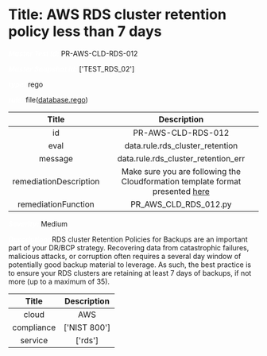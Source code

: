 



# Title: AWS RDS cluster retention policy less than 7 days


***<font color="white">Master Test Id:</font>*** PR-AWS-CLD-RDS-012

***<font color="white">Master Snapshot Id:</font>*** ['TEST_RDS_02']

***<font color="white">type:</font>*** rego

***<font color="white">rule:</font>*** file([database.rego])  
  
  
  
  

|Title|Description|
| :---: | :---: |
|id|PR-AWS-CLD-RDS-012|
|eval|data.rule.rds_cluster_retention|
|message|data.rule.rds_cluster_retention_err|
|remediationDescription|Make sure you are following the Cloudformation template format presented <a href='https://docs.aws.amazon.com/AWSCloudFormation/latest/UserGuide/aws-resource-rds-dbcluster.html' target='_blank'>here</a>|
|remediationFunction|PR_AWS_CLD_RDS_012.py|


***<font color="white">Severity:</font>*** Medium

***<font color="white">Description:</font>*** RDS cluster Retention Policies for Backups are an important part of your DR/BCP strategy. Recovering data from catastrophic failures, malicious attacks, or corruption often requires a several day window of potentially good backup material to leverage. As such, the best practice is to ensure your RDS clusters are retaining at least 7 days of backups, if not more (up to a maximum of 35).  
  
  

|Title|Description|
| :---: | :---: |
|cloud|AWS|
|compliance|['NIST 800']|
|service|['rds']|



[database.rego]: https://github.com/prancer-io/prancer-compliance-test/tree/master/aws/cloud/database.rego
